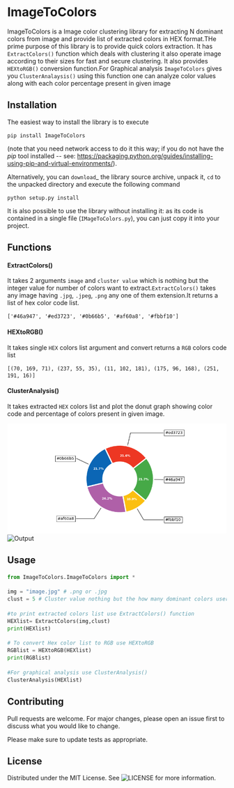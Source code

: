 # ImageToColors

ImageToColors is a Image color clustering library for extracting N dominant colors from image and provide list of extracted colors in HEX format.THe prime purpose of this library is to provide quick colors extraction. It has `ExtractColors()` function which deals with clustering it also operate image according to their sizes for fast and secure clustering. It also provides `HEXtoRGB()` conversion function.For Graphical analysis `ImageToColors` gives you `ClusterAnalaysis()` using this function one can analyze color values along with each color percentage present in given image 

## Installation

The easiest way to install the library is to execute

```
pip install ImageToColors
```

(note that you need network access to do it this way; if you do not have the *pip* tool installed -- see: https://packaging.python.org/guides/installing-using-pip-and-virtual-environments/).

Alternatively, you can `download`_ the library source archive, unpack it, `cd` to the unpacked directory and execute the following command
```
python setup.py install
```
It is also possible to use the library without installing it: as its code is contained in a single file (``IMageToColors.py``), you can just copy it into your project.

## Functions

#### ExtractColors()
It takes 2 arguments `image` and `cluster value` which is nothing but the integer value for number of colors want to extract.`ExtractColors()` takes any image having `.jpg`, `.jpeg`, `.png` any one of them extension.It returns a list of hex color code list.

```
['#46a947', '#ed3723', '#0b66b5', '#af60a8', '#fbbf10']
```

#### HEXtoRGB()
 
It takes single `HEX` colors list argument and convert returns a `RGB` colors code list
```
[(70, 169, 71), (237, 55, 35), (11, 102, 181), (175, 96, 168), (251, 191, 16)]
```

#### ClusterAnalysis()

It takes extracted `HEX` colors list and plot the donut graph showing color code and percentage of colors present in given image.

![](https://github.com/MayurSatav/ImageToColors/blob/master/ImageToColors/test/output.png)
![Output]('https://github.com/MayurSatav/ImageToColors/blob/master/ImageToColors/test/output.png')


## Usage

```python
from ImageToColors.ImageToColors import *

img = "image.jpg" # .png or .jpg
clust = 5 # Cluster value nothing but the how many dominant colors user want to extract

#to print extracted colors list use ExtractColors() function
HEXlist= ExtractColors(img,clust)
print(HEXlist)

# To convert Hex color list to RGB use HEXtoRGB
RGBlist = HEXtoRGB(HEXlist)
print(RGBlist)

#For graphical analysis use ClusterAnalysis()
ClusterAnalysis(HEXlist)
```

## Contributing
Pull requests are welcome. For major changes, please open an issue first to discuss what you would like to change.

Please make sure to update tests as appropriate.

## License
Distributed under the MIT License. See ![LICENSE]('https://github.com/MayurSatav/ImageToColors/blob/master/LICENSE.txt') for more information.
